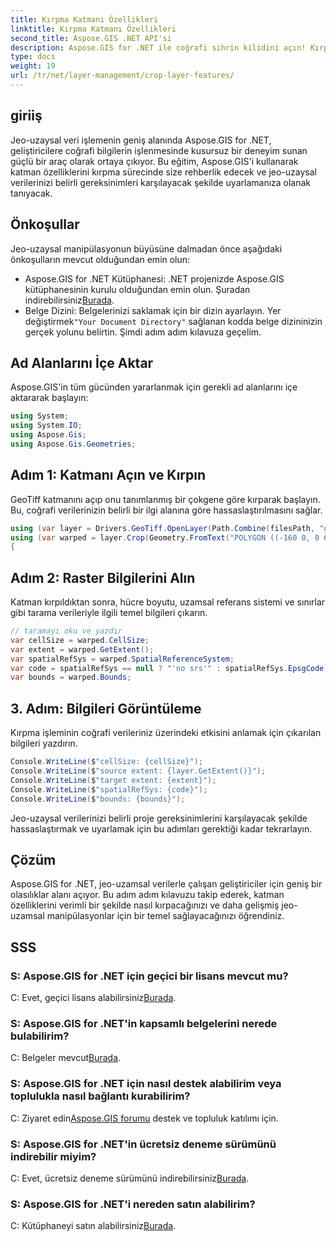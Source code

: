 ```yaml
---
title: Kırpma Katmanı Özellikleri
linktitle: Kırpma Katmanı Özellikleri
second_title: Aspose.GIS .NET API'si
description: Aspose.GIS for .NET ile coğrafi sihrin kilidini açın! Kırpma katmanı özellikleri zahmetsizce. Şimdi ücretsiz deneme sürümünü indirin. #Aspose #GIS #geospatial
type: docs
weight: 19
url: /tr/net/layer-management/crop-layer-features/
---
```

## giriiş
Jeo-uzaysal veri işlemenin geniş alanında Aspose.GIS for .NET, geliştiricilere coğrafi bilgilerin işlenmesinde kusursuz bir deneyim sunan güçlü bir araç olarak ortaya çıkıyor. Bu eğitim, Aspose.GIS'i kullanarak katman özelliklerini kırpma sürecinde size rehberlik edecek ve jeo-uzaysal verilerinizi belirli gereksinimleri karşılayacak şekilde uyarlamanıza olanak tanıyacak.
## Önkoşullar
Jeo-uzaysal manipülasyonun büyüsüne dalmadan önce aşağıdaki önkoşulların mevcut olduğundan emin olun:
-  Aspose.GIS for .NET Kütüphanesi: .NET projenizde Aspose.GIS kütüphanesinin kurulu olduğundan emin olun. Şuradan indirebilirsiniz[Burada](https://releases.aspose.com/gis/net/).
-  Belge Dizini: Belgelerinizi saklamak için bir dizin ayarlayın. Yer değiştirmek`"Your Document Directory"` sağlanan kodda belge dizininizin gerçek yolunu belirtin.
Şimdi adım adım kılavuza geçelim.
## Ad Alanlarını İçe Aktar
Aspose.GIS'in tüm gücünden yararlanmak için gerekli ad alanlarını içe aktararak başlayın:
```csharp
using System;
using System.IO;
using Aspose.Gis;
using Aspose.Gis.Geometries;
```
## Adım 1: Katmanı Açın ve Kırpın
GeoTiff katmanını açıp onu tanımlanmış bir çokgene göre kırparak başlayın. Bu, coğrafi verilerinizin belirli bir ilgi alanına göre hassaslaştırılmasını sağlar.
```csharp
using (var layer = Drivers.GeoTiff.OpenLayer(Path.Combine(filesPath, "geodetic_world.tif")))
using (var warped = layer.Crop(Geometry.FromText("POLYGON ((-160 0, 0 60, 160 0, 0 -160, -160 0))")))
{
```
## Adım 2: Raster Bilgilerini Alın
Katman kırpıldıktan sonra, hücre boyutu, uzamsal referans sistemi ve sınırlar gibi tarama verileriyle ilgili temel bilgileri çıkarın.
```csharp
// taramayı oku ve yazdır
var cellSize = warped.CellSize;
var extent = warped.GetExtent();
var spatialRefSys = warped.SpatialReferenceSystem;
var code = spatialRefSys == null ? "'no srs'" : spatialRefSys.EpsgCode.ToString();
var bounds = warped.Bounds;
```
## 3. Adım: Bilgileri Görüntüleme
Kırpma işleminin coğrafi verileriniz üzerindeki etkisini anlamak için çıkarılan bilgileri yazdırın.
```csharp
Console.WriteLine($"cellSize: {cellSize}");
Console.WriteLine($"source extent: {layer.GetExtent()}");
Console.WriteLine($"target extent: {extent}");
Console.WriteLine($"spatialRefSys: {code}");
Console.WriteLine($"bounds: {bounds}");
```
Jeo-uzaysal verilerinizi belirli proje gereksinimlerini karşılayacak şekilde hassaslaştırmak ve uyarlamak için bu adımları gerektiği kadar tekrarlayın.
## Çözüm
Aspose.GIS for .NET, jeo-uzamsal verilerle çalışan geliştiriciler için geniş bir olasılıklar alanı açıyor. Bu adım adım kılavuzu takip ederek, katman özelliklerini verimli bir şekilde nasıl kırpacağınızı ve daha gelişmiş jeo-uzamsal manipülasyonlar için bir temel sağlayacağınızı öğrendiniz.
## SSS
### S: Aspose.GIS for .NET için geçici bir lisans mevcut mu?
 C: Evet, geçici lisans alabilirsiniz[Burada](https://purchase.aspose.com/temporary-license/).
### S: Aspose.GIS for .NET'in kapsamlı belgelerini nerede bulabilirim?
 C: Belgeler mevcut[Burada](https://reference.aspose.com/gis/net/).
### S: Aspose.GIS for .NET için nasıl destek alabilirim veya toplulukla nasıl bağlantı kurabilirim?
 C: Ziyaret edin[Aspose.GIS forumu](https://forum.aspose.com/c/gis/33) destek ve topluluk katılımı için.
### S: Aspose.GIS for .NET'in ücretsiz deneme sürümünü indirebilir miyim?
 C: Evet, ücretsiz deneme sürümünü indirebilirsiniz[Burada](https://releases.aspose.com/).
### S: Aspose.GIS for .NET'i nereden satın alabilirim?
 C: Kütüphaneyi satın alabilirsiniz[Burada](https://purchase.aspose.com/buy).